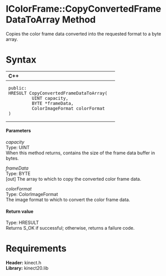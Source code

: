 IColorFrame::CopyConvertedFrameDataToArray Method  
=================================================  

Copies the color frame data converted into the requested format to a byte array. <span id="syntaxSection"></span>

Syntax  
======  

<table>
<colgroup>
<col width="100%" />
</colgroup>
<thead>
<tr class="header">
<th align="left">C++</th>
</tr>
</thead>
<tbody>
<tr class="odd">
<td align="left"><pre><code>public:  
HRESULT CopyConvertedFrameDataToArray(  
         UINT capacity,  
         BYTE *frameData,  
         ColorImageFormat colorFormat  
)</code></pre></td>
</tr>
</tbody>
</table>

<span id="ID4EG"></span>
#### Parameters  

*capacity*    
Type: UINT  
When this method returns, contains the size of the frame data buffer in bytes.  

*frameData*    
Type: BYTE  
[out] The array to which to copy the converted color frame data.  

*colorFormat*    
Type: ColorImageFormat  
The image format to which to convert the color frame data.  

<span id="ID4EP"></span>
#### Return value  

Type: HRESULT  
Returns S\_OK if successful; otherwise, returns a failure code.  

<span id="requirements"></span>

Requirements  
============  

**Header:** kinect.h  
**Library:** kinect20.lib  



<!--Please do not edit the data in the comment block below.-->
<!--
TOCTitle : CopyConvertedFrameDataToArray Method
RLTitle : IColorFrame::CopyConvertedFrameDataToArray Method
KeywordK : CopyConvertedFrameDataToArray method
KeywordK : IColorFrame::CopyConvertedFrameDataToArray method
KeywordF : IColorFrame::CopyConvertedFrameDataToArray
KeywordF : CopyConvertedFrameDataToArray
KeywordF : Microsoft.Kinect.kinect.IColorFrame.CopyConvertedFrameDataToArray(UINT,BYTE@,ColorImageFormat)
KeywordA : M:Microsoft.Kinect.kinect.IColorFrame.CopyConvertedFrameDataToArray(UINT,BYTE@,ColorImageFormat)
AssetID : M:Microsoft.Kinect.kinect.IColorFrame.CopyConvertedFrameDataToArray(UINT,BYTE@,ColorImageFormat)
Locale : en-us
CommunityContent : 1
APIType : Managed
APILocation : 
APIName : Microsoft.Kinect.kinect.IColorFrame::CopyConvertedFrameDataToArray
TargetOS : Windows
TopicType : kbSyntax
DevLang : C++
DocSet : K4Wv2
ProjType : K4Wv2Proj
Technology : Kinect for Windows
Product : Kinect for Windows SDK v2
productversion : 20
-->
